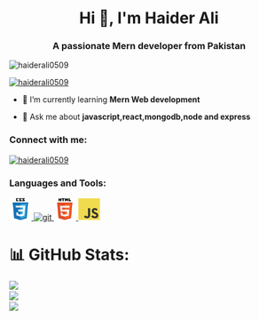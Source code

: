 <h1 align="center">Hi 👋, I'm Haider Ali</h1>
<h3 align="center">A passionate Mern developer from Pakistan</h3>

<p align="left"> <img src="https://komarev.com/ghpvc/?username=haiderali0509&label=Profile%20views&color=0e75b6&style=flat" alt="haiderali0509" /> </p>

<p align="left"> <a href="https://github.com/ryo-ma/github-profile-trophy"><img src="https://github-profile-trophy.vercel.app/?username=haiderali0509" alt="haiderali0509" /></a> </p>

- 🌱 I’m currently learning **Mern Web development**

- 💬 Ask me about **javascript,react,mongodb,node and express**

<h3 align="left">Connect with me:</h3>
<p align="left">
<a href="https://dev.to/haiderali0509" target="blank"><img align="center" src="https://raw.githubusercontent.com/rahuldkjain/github-profile-readme-generator/master/src/images/icons/Social/devto.svg" alt="haiderali0509" height="30" width="40" /></a>
</p>

<h3 align="left">Languages and Tools:</h3>
<p align="left"> <a href="https://www.w3schools.com/css/" target="_blank" rel="noreferrer"> <img src="https://raw.githubusercontent.com/devicons/devicon/master/icons/css3/css3-original-wordmark.svg" alt="css3" width="40" height="40"/> </a> <a href="https://git-scm.com/" target="_blank" rel="noreferrer"> <img src="https://www.vectorlogo.zone/logos/git-scm/git-scm-icon.svg" alt="git" width="40" height="40"/> </a> <a href="https://www.w3.org/html/" target="_blank" rel="noreferrer"> <img src="https://raw.githubusercontent.com/devicons/devicon/master/icons/html5/html5-original-wordmark.svg" alt="html5" width="40" height="40"/> </a> <a href="https://developer.mozilla.org/en-US/docs/Web/JavaScript" target="_blank" rel="noreferrer"> <img src="https://raw.githubusercontent.com/devicons/devicon/master/icons/javascript/javascript-original.svg" alt="javascript" width="40" height="40"/> </a> </p>

# 📊 GitHub Stats:
![](https://github-readme-stats.vercel.app/api?username=haiderali0509&theme=default&hide_border=true&include_all_commits=false&count_private=false)<br/>
![](https://github-readme-streak-stats.herokuapp.com/?user=haiderali0509&theme=default&hide_border=true)<br/>
![](https://github-readme-stats.vercel.app/api/top-langs/?username=haiderali0509&theme=default&hide_border=true&include_all_commits=false&count_private=false&layout=compact)
